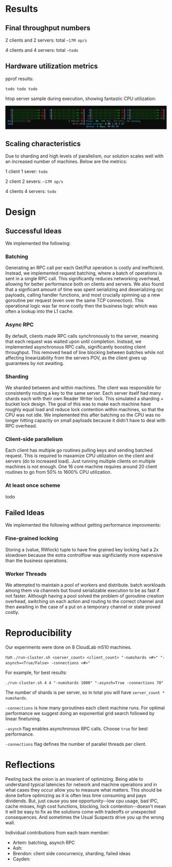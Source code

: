# Results

## Final throughput numbers

2 clients and 2 servers: total `~17M op/s`

4 clients and 4 servers: total `~todo`

## Hardware utilization metrics

pprof results:

`todo todo todo`

htop server sample during execution, showing fantastic CPU utilization:

![htop sample result](images/htop_node0.png)

## Scaling characteristics 

Due to sharding and high levels of parallelism, our solution scales well with an increased number of machines. Below are the metrics:

1 client 1 sever: `todo`

2 client 2 severs: `~17M op/s`

4 clients 4 servers: `todo`

# Design

## Successful Ideas
We implemented the following:
### Batching
Generating an RPC call per each Get/Put operation is costly and inefficient. Instead, we implemented request batching, where a batch of operations is sent in a single RPC call. This significantly reduces networking overhead, allowing for better performance both on clients and servers. We also found that a signficant amount of time was spent serializing and deserializing rpc payloads, calling handler functions, and most crucially spinning up a new goroutine per request (even over the same TCP connection). This operational logic was far more costly then the business logic which was often a lookup into the L1 cache.
### Async RPC 
By default, clients made RPC calls synchronously to the server, meaning that each request was waited upon until completion. Instead, we implemented asynchronous RPC calls, significantly boosting client throughput. This removed head of line blocking between batches while not affecting linearizability from the servers POV, as the client gives up guarantees by not awaiting.
### Sharding
We sharded between and within machines. The client was responsible for consistently routing a key to the same server. Each server itself had many shards each with their own Reader Writer lock. This simulated a sharding + bucket lock design. The goal of this was to make each machine have roughly equal load and reduce lock contention within machines, so that the CPU was not idle. We implemented this after batching so the CPU was no longer hitting capactiy on small payloads because it didn't have to deal with RPC overhead.
### Client-side parallelism
Each client has multiple go routines pulling keys and sending batched request. This is required to maxamize CPU utilization on the client and servers (do to increased load). Just running multiple clients on multiple machines is not enough. One 16 core machine requires around 20 client routines to go from 50% to 1600% CPU utilization.
### At least once scheme
todo

## Failed Ideas
We implemented the following without getting performance improvments:
### Fine-grained locking
Storing a (value, RWlock) tuple to have fine grained key locking had a 2x slowdown because the extra controlflow was signficiantly more expensive than the business operations. 

### Worker Threads
We attempted to maintain a pool of workers and distribute. batch workloads among them via channels but found serializable execution to be as fast if not faster. Although having a pool solved the problem of goroutine creation overhead, switching on each action and routing to the correct channel and then awaiting in the case of a put on a temporary channel or state proved costly. 


# Reproducibility
Our experiments were done on 8 CloudLab m510 machines.

run `./run-cluster.sh <server_count> <client_count> "-numshards <#>" "-asynch=<True/False> -connections <#>"`

For example, for best results:

`./run-cluster.sh 4 4 "-numshards 1000" "-asynch=True -connections 70"`

The number of shards is per server, so in total you will have `server_count * numshards`. 

`-connections` is how many goroutines each client machine runs. For optimal performance we suggest doing an exponential grid search followed by linear finetuning.

`-asynch` flag enables asynchronous RPC calls. Choose `true` for best performance.

`-connections` flag defines the number of parallel threads per client. 

# Reflections

Peeling back the onion is an invarient of optimizing. Being able to understand typical latencies for network and machine operations and in what cases they occur allow you to measure what matters. This should be done before optimizing as it is often less time consuming and pays dividends. But, just cause you see opportunity--low cpu usage, bad IPC, cache misses, high cost functions, blocking, lock contention--doesn't mean it will be easy to fix as the solutions come with tradeoffs or unexpected consequences. And sometimes the Usual Suspects drive you up the wrong wall. 

Individual contributions from each team member:

- Artem: batching, asynch RPC
- Ash: 
- Brendon: client side concurrency, sharding, failed ideas
- Cayden:
